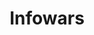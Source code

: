 ---
title: Infowars
crosslinks:
- Drama
- autotldr
- The_Donald
- livven
- JRE
- Screenwriting
- CoincidenceTheorist
- tucker_carlson
- conspiracy
- EnoughTrumpSpam
- societalengineering
- Trumpeach
- opieandanthony
---